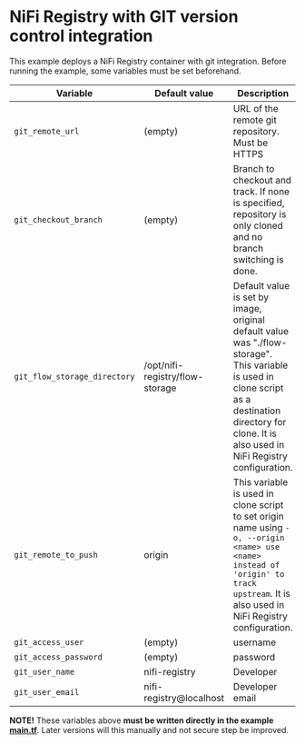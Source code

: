 # NiFi Registry with GIT version control integration

This example deploys a NiFi Registry container with git integration. 
Before running the example, some variables must be set beforehand. 

| Variable   | Default value | Description |
| ------------- | ------------- | ------------- |
| `git_remote_url`  | (empty)  | URL of the remote git repository. Must be HTTPS |
| `git_checkout_branch`  | (empty)  |Branch to checkout and track. If none is specified, repository is only cloned and no branch switching is done.|
| `git_flow_storage_directory`  | /opt/nifi-registry/flow-storage  | Default value is set by image, original default value was "./flow-storage". This variable is used in clone script as a destination directory for clone. It is also used in NiFi Registry configuration.|
| `git_remote_to_push`  | origin  |This variable is used in clone script to set origin name using `-o, --origin <name> use <name> instead of 'origin' to track upstream`. It is also used in NiFi Registry configuration.|
| `git_access_user`  | (empty)  |username|
| `git_access_password`  | (empty)  |password|
| `git_user_name`  | nifi-registry  |Developer|
| `git_user_email`  | nifi-registry@localhost  |Developer email|

__NOTE!__ These variables above __must be written directly in the example [main.tf](main.tf#L26-L33)__.
Later versions will this manually and not secure step be improved. 

